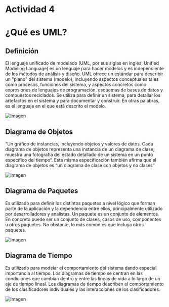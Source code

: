 # Actividad 4 

# ¿Qué es UML?

## Definición

El lenguaje unificado de modelado (UML, por sus siglas en inglés, Unified Modeling Language) es un lenguaje para hacer modelos y es independiente de los métodos de análisis y diseño. UML ofrece un estándar para describir un "plano" del sistema (modelo), incluyendo aspectos conceptuales tales como procesos, funciones del sistema, y aspectos concretos como expresiones de lenguajes de programación, esquemas de bases de datos y compuestos reciclados. Se utiliza para definir un sistema, para detallar los artefactos en el sistema y para documentar y construir. En otras palabras, es el lenguaje en el que está descrito el modelo.

![Imagen](/archivos/individual/actividad4/image1.jpeg)

## Diagrama de Objetos

“Un gráfico de instancias, incluyendo objetos y valores de datos. Cada diagrama de objetos representa una instancia de un diagrama de clase; muestra una fotografía del estado detallado de un sistema en un punto específico del tiempo“. Esta misma especificación también afirma que el diagrama de objetos es “un diagrama de clase con objetos y no clases”

![Imagen](/archivos/individual/actividad4/image2.jpeg)

## Diagrama de Paquetes

Es utilizado para definir los distintos paquetes a nivel lógico que forman parte de la aplicación y la dependencia entre ellos, principalmente utilizado por desarrolladores y analistas. Un paquete es un conjunto de elementos. En concreto puede ser un conjunto de clases, casos de uso, componentes u otros paquetes. No obstante, lo más común es que incluya otros paquetes.

![Imagen](/archivos/individual/actividad4/image3.jpg)

## Diagrama de Tiempo

Es utilizado para modelar el comportamiento del sistema dando especial importancia al tiempo. Los diagramas de tiempo se centran en las condiciones que cambian dentro y entre las líneas de vida a lo largo de un eje de tiempo lineal. Los diagramas de tiempo describen el comportamiento de los clasificadores individuales y las interacciones de los clasificadores.

![Imagen](/archivos/individual/actividad4/image4.jpg)

